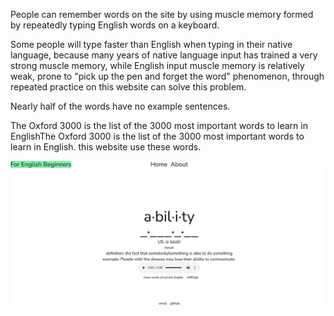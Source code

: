 People can remember words on the site by using muscle memory formed by repeatedly typing English words on a keyboard.

Some people will type faster than English when typing in their native language, because many years of native language input has trained a very strong muscle memory, while English input muscle memory is relatively weak, prone to "pick up the pen and forget the word" phenomenon, through repeated practice on this website can solve this problem.

Nearly half of the words have no example sentences.

The Oxford 3000 is the list of the 3000 most important words to learn in EnglishThe Oxford 3000 is the list of the 3000 most important words to learn in English. this website use these words.

![alt text](webPageScreenShot.jpg)
